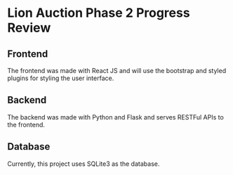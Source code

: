 # Lion Auction Phase 2 Progress Review

## Frontend

The frontend was made with React JS and will use the bootstrap and styled plugins for styling the user interface. 

## Backend

The backend was made with Python and Flask and serves RESTFul APIs to the frontend.

## Database

Currently, this project uses SQLite3 as the database. 

